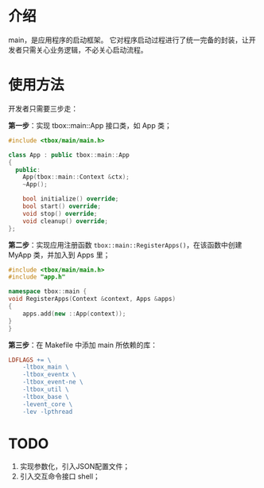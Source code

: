 # 介绍

main，是应用程序的启动框架。 
它对程序启动过程进行了统一完备的封装，让开发者只需关心业务逻辑，不必关心启动流程。

# 使用方法

开发者只需要三步走：

**第一步**：实现 tbox::main::App 接口类，如 App 类；

```C++
#include <tbox/main/main.h>

class App : public tbox::main::App
{
  public:
    App(tbox::main::Context &ctx);
    ~App();

    bool initialize() override;
    bool start() override;
    void stop() override;
    void cleanup() override;
};

```

**第二步**：实现应用注册函数 ``tbox::main::RegisterApps()``，在该函数中创建 MyApp 类，并加入到 Apps 里；

```C++
#include <tbox/main/main.h>
#include "app.h"

namespace tbox::main {
void RegisterApps(Context &context, Apps &apps)
{
    apps.add(new ::App(context));
}
}
```

**第三步**：在 Makefile 中添加 main 所依赖的库：

```Makefile
LDFLAGS += \
	-ltbox_main \
	-ltbox_eventx \
	-ltbox_event-ne \
	-ltbox_util \
	-ltbox_base \
	-levent_core \
	-lev -lpthread
```

# TODO

1. 实现参数化，引入JSON配置文件；
2. 引入交互命令接口 shell；